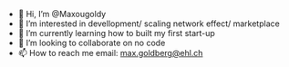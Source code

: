 - 👋 Hi, I’m @Maxougoldy
- 👀 I’m interested in devellopment/ scaling network effect/ marketplace
- 🌱 I’m currently learning how to built my first start-up
- 💞️ I’m looking to collaborate on no code
- 📫 How to reach me email: max.goldberg@ehl.ch

<!---
Maxougoldy/Maxougoldy is a ✨ special ✨ repository because its `README.md` (this file) appears on your GitHub profile.
You can click the Preview link to take a look at your changes.
--->
